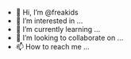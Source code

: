 - 👋 Hi, I’m @freakids
- 👀 I’m interested in ...
- 🌱 I’m currently learning ...
- 💞️ I’m looking to collaborate on ...
- 📫 How to reach me ...

<!---
freakids/freakids is a ✨ special ✨ repository because its `README.md` (this file) appears on your GitHub profile.
You can click the Preview link to take a look at your changes.
--->
